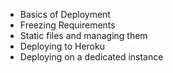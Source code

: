 - Basics of Deployment
- Freezing Requirements
- Static files and managing them
- Deploying to Heroku
- Deploying on a dedicated instance

